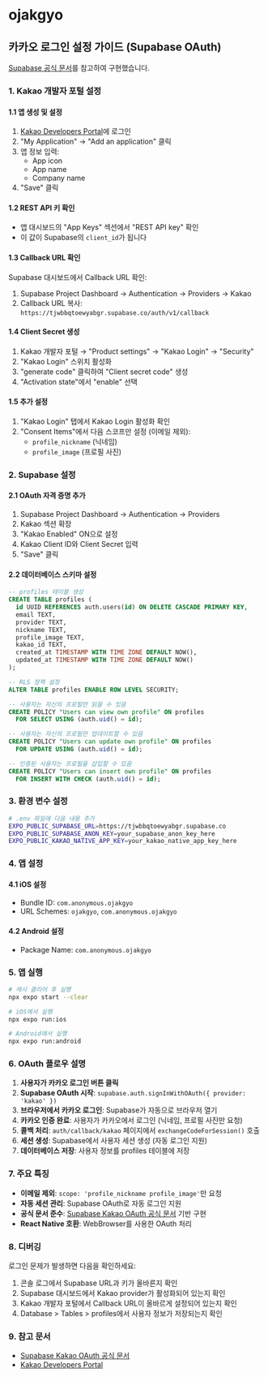# ojakgyo

## 카카오 로그인 설정 가이드 (Supabase OAuth)

[Supabase 공식 문서](https://supabase.com/docs/guides/auth/social-login/auth-kakao)를 참고하여 구현했습니다.

### 1. Kakao 개발자 포털 설정

#### 1.1 앱 생성 및 설정
1. [Kakao Developers Portal](https://developers.kakao.com)에 로그인
2. "My Application" → "Add an application" 클릭
3. 앱 정보 입력:
   - App icon
   - App name
   - Company name
4. "Save" 클릭

#### 1.2 REST API 키 확인
- 앱 대시보드의 "App Keys" 섹션에서 "REST API key" 확인
- 이 값이 Supabase의 `client_id`가 됩니다

#### 1.3 Callback URL 확인
Supabase 대시보드에서 Callback URL 확인:
1. Supabase Project Dashboard → Authentication → Providers → Kakao
2. Callback URL 복사: `https://tjwbbqtoewyabgr.supabase.co/auth/v1/callback`

#### 1.4 Client Secret 생성
1. Kakao 개발자 포털 → "Product settings" → "Kakao Login" → "Security"
2. "Kakao Login" 스위치 활성화
3. "generate code" 클릭하여 "Client secret code" 생성
4. "Activation state"에서 "enable" 선택

#### 1.5 추가 설정
1. "Kakao Login" 탭에서 Kakao Login 활성화 확인
2. "Consent Items"에서 다음 스코프만 설정 (이메일 제외):
   - `profile_nickname` (닉네임)
   - `profile_image` (프로필 사진)

### 2. Supabase 설정

#### 2.1 OAuth 자격 증명 추가
1. Supabase Project Dashboard → Authentication → Providers
2. Kakao 섹션 확장
3. "Kakao Enabled" ON으로 설정
4. Kakao Client ID와 Client Secret 입력
5. "Save" 클릭

#### 2.2 데이터베이스 스키마 설정
```sql
-- profiles 테이블 생성
CREATE TABLE profiles (
  id UUID REFERENCES auth.users(id) ON DELETE CASCADE PRIMARY KEY,
  email TEXT,
  provider TEXT,
  nickname TEXT,
  profile_image TEXT,
  kakao_id TEXT,
  created_at TIMESTAMP WITH TIME ZONE DEFAULT NOW(),
  updated_at TIMESTAMP WITH TIME ZONE DEFAULT NOW()
);

-- RLS 정책 설정
ALTER TABLE profiles ENABLE ROW LEVEL SECURITY;

-- 사용자는 자신의 프로필만 읽을 수 있음
CREATE POLICY "Users can view own profile" ON profiles
  FOR SELECT USING (auth.uid() = id);

-- 사용자는 자신의 프로필만 업데이트할 수 있음
CREATE POLICY "Users can update own profile" ON profiles
  FOR UPDATE USING (auth.uid() = id);

-- 인증된 사용자는 프로필을 삽입할 수 있음
CREATE POLICY "Users can insert own profile" ON profiles
  FOR INSERT WITH CHECK (auth.uid() = id);
```

### 3. 환경 변수 설정

```bash
# .env 파일에 다음 내용 추가
EXPO_PUBLIC_SUPABASE_URL=https://tjwbbqtoewyabgr.supabase.co
EXPO_PUBLIC_SUPABASE_ANON_KEY=your_supabase_anon_key_here
EXPO_PUBLIC_KAKAO_NATIVE_APP_KEY=your_kakao_native_app_key_here
```

### 4. 앱 설정

#### 4.1 iOS 설정
- Bundle ID: `com.anonymous.ojakgyo`
- URL Schemes: `ojakgyo`, `com.anonymous.ojakgyo`

#### 4.2 Android 설정
- Package Name: `com.anonymous.ojakgyo`

### 5. 앱 실행

```bash
# 캐시 클리어 후 실행
npx expo start --clear

# iOS에서 실행
npx expo run:ios

# Android에서 실행
npx expo run:android
```

### 6. OAuth 플로우 설명

1. **사용자가 카카오 로그인 버튼 클릭**
2. **Supabase OAuth 시작**: `supabase.auth.signInWithOAuth({ provider: 'kakao' })`
3. **브라우저에서 카카오 로그인**: Supabase가 자동으로 브라우저 열기
4. **카카오 인증 완료**: 사용자가 카카오에서 로그인 (닉네임, 프로필 사진만 요청)
5. **콜백 처리**: `auth/callback/kakao` 페이지에서 `exchangeCodeForSession()` 호출
6. **세션 생성**: Supabase에서 사용자 세션 생성 (자동 로그인 지원)
7. **데이터베이스 저장**: 사용자 정보를 profiles 테이블에 저장

### 7. 주요 특징

- **이메일 제외**: `scope: 'profile_nickname profile_image'`만 요청
- **자동 세션 관리**: Supabase OAuth로 자동 로그인 지원
- **공식 문서 준수**: [Supabase Kakao OAuth 공식 문서](https://supabase.com/docs/guides/auth/social-login/auth-kakao) 기반 구현
- **React Native 호환**: WebBrowser를 사용한 OAuth 처리

### 8. 디버깅

로그인 문제가 발생하면 다음을 확인하세요:
1. 콘솔 로그에서 Supabase URL과 키가 올바른지 확인
2. Supabase 대시보드에서 Kakao provider가 활성화되어 있는지 확인
3. Kakao 개발자 포털에서 Callback URL이 올바르게 설정되어 있는지 확인
4. Database > Tables > profiles에서 사용자 정보가 저장되는지 확인

### 9. 참고 문서

- [Supabase Kakao OAuth 공식 문서](https://supabase.com/docs/guides/auth/social-login/auth-kakao)
- [Kakao Developers Portal](https://developers.kakao.com)
